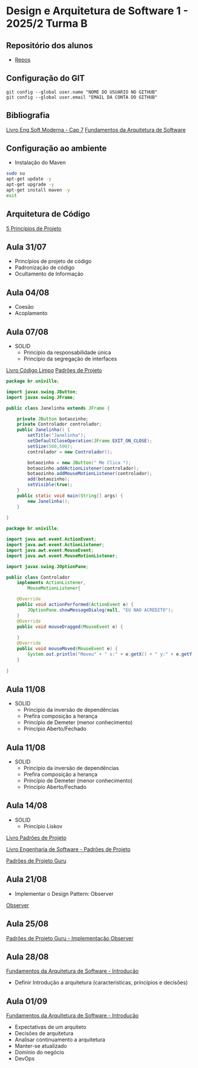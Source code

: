 # Design e Arquitetura de Software 1 - 2025/2 Turma B

## Repositório dos alunos
- [Repos](#)

## Configuração do GIT
```
git config --global user.name "NOME DO USUARIO NO GITHUB"
git config --global user.email "EMAIL DA CONTA DO GITHUB"
```

## Bibliografia

[Livro Eng Soft Moderna - Cap 7](https://engsoftmoderna.info/cap7.html)
[Fundamentos da Arquitetura de Software](https://integrada.minhabiblioteca.com.br/reader/books/9788550819754/epubcfi/6/2%5B%3Bvnd.vst.idref%3Dcover%5D!/4/2/2%4051:1)

## Configuração ao ambiente

- Instalação do Maven

```bash
sudo su
apt-get update -y
apt-get upgrade -y
apt-get install maven -y
exit
```


## Arquitetura de Código

[5 Princípios de Projeto](https://engsoftmoderna.info/cap5.html)

## Aula 31/07

- Princípios de projeto de código
- Padronização de código
- Ocultamento de Informação

## Aula 04/08

- Coesão
- Acoplamento

## Aula 07/08

- SOLID
  - Princípio da responsabilidade única
  - Princípio da segregação de interfaces
  
[Livro Código Limpo](https://integrada.minhabiblioteca.com.br/reader/books/9788550816043/pageid/0) 
[Padrões de Projeto](https://integrada.minhabiblioteca.com.br/reader/books/9788577800469/pageid/0) 

```java
package br.univille;

import javax.swing.JButton;
import javax.swing.JFrame;

public class Janelinha extends JFrame {

    private JButton botaozinho;
    private Controlador controlador;
    public Janelinha() {
        setTitle("Janelinha");
        setDefaultCloseOperation(JFrame.EXIT_ON_CLOSE);
        setSize(500,500);
        controlador = new Controlador();

        botaozinho = new JButton(" Me Clica ");
        botaozinho.addActionListener(controlador);
        botaozinho.addMouseMotionListener(controlador);
        add(botaozinho);
        setVisible(true);
    }
    public static void main(String[] args) {
        new Janelinha();
    }
    
}
```

```java
package br.univille;

import java.awt.event.ActionEvent;
import java.awt.event.ActionListener;
import java.awt.event.MouseEvent;
import java.awt.event.MouseMotionListener;

import javax.swing.JOptionPane;

public class Controlador 
    implements ActionListener, 
        MouseMotionListener{

    @Override
    public void actionPerformed(ActionEvent e) {
        JOptionPane.showMessageDialog(null, "EU NAO ACREDITO");
    }
    @Override
    public void mouseDragged(MouseEvent e) {
        
    }
    @Override
    public void mouseMoved(MouseEvent e) {
        System.out.println("Moveu" + " x:" + e.getX() + " y:" + e.getY());
    }
    
}
```

## Aula 11/08

- SOLID
  - Princípio da inversão de dependências
  - Prefira composição a herança
  - Princípio de Demeter (menor conhecimento)
  - Princípio Aberto/Fechado


## Aula 11/08

- SOLID
  - Princípio da inversão de dependências
  - Prefira composição a herança
  - Princípio de Demeter (menor conhecimento)
  - Princípio Aberto/Fechado

## Aula 14/08
- SOLID
  - Princípio Liskov

[Livro Padrões de Projeto](https://integrada.minhabiblioteca.com.br/reader/books/9788577800469/pageid/0)

[Livro Engenharia de Software - Padrões de Projeto](https://engsoftmoderna.info/cap6.html)

[Padrões de Projeto Guru](https://refactoring.guru/design-patterns)

## Aula 21/08

- Implementar o Design Pattern: Observer

[Observer](https://refactoring.guru/design-patterns/observer)

## Aula 25/08

[Padrões de Projeto Guru - Implementação Observer](https://refactoring.guru/design-patterns/observer)

## Aula 28/08

[Fundamentos da Arquitetura de Software - Introdução](https://integrada.minhabiblioteca.com.br/reader/books/9788550819754/epubcfi/6/18[%3Bvnd.vst.idref%3Dcap1.xhtml]!/4)

- Definir Introdução a arquitetura (características, princípios e decisões)

## Aula 01/09

[Fundamentos da Arquitetura de Software - Introdução](https://integrada.minhabiblioteca.com.br/reader/books/9788550819754/epubcfi/6/18[%3Bvnd.vst.idref%3Dcap1.xhtml]!/4)

- Expectativas de um arquiteto
- Decisões de arquitetura
- Analisar continuamento a arquitetura
- Manter-se atualizado
- Domínio do negócio
- DevOps


